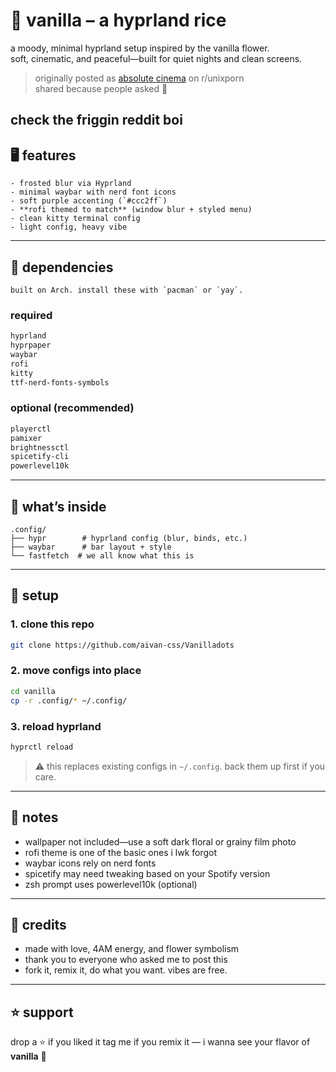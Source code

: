 

# 🌸 vanilla – a hyprland rice

a moody, minimal hyprland setup inspired by the vanilla flower.  
soft, cinematic, and peaceful—built for quiet nights and clean screens.

> originally posted as [absolute cinema](https://www.reddit.com/r/unixporn/comments/1lzvi2j/hyprland_absolute_cinema/) on r/unixporn  
> shared because people asked 💜

check the friggin reddit boi
---

## 🖥️ features
```plaintext
- frosted blur via Hyprland
- minimal waybar with nerd font icons
- soft purple accenting (`#ccc2ff`)
- **rofi themed to match** (window blur + styled menu)
- clean kitty terminal config
- light config, heavy vibe
```
---

## 🔧 dependencies
```
built on Arch. install these with `pacman` or `yay`.
```
### required
```bash
hyprland
hyprpaper
waybar
rofi
kitty
ttf-nerd-fonts-symbols
````

### optional (recommended)

```bash
playerctl
pamixer
brightnessctl
spicetify-cli
powerlevel10k
```

---

## 📂 what’s inside

```plaintext
.config/
├── hypr        # hyprland config (blur, binds, etc.)
├── waybar      # bar layout + style
└── fastfetch  # we all know what this is
```

---

## 🚀 setup

### 1. clone this repo

```bash
git clone https://github.com/aivan-css/Vanilladots
```

### 2. move configs into place

```bash
cd vanilla
cp -r .config/* ~/.config/
```

### 3. reload hyprland

```bash
hyprctl reload
```

> ⚠️ this replaces existing configs in `~/.config`. back them up first if you care.

---

## 💬 notes

* wallpaper not included—use a soft dark floral or grainy film photo
* rofi theme is one of the basic ones i lwk forgot
* waybar icons rely on nerd fonts
* spicetify may need tweaking based on your Spotify version
* zsh prompt uses powerlevel10k (optional)

---

## 🙏 credits

* made with love, 4AM energy, and flower symbolism
* thank you to everyone who asked me to post this
* fork it, remix it, do what you want. vibes are free.

---

## ⭐ support

drop a ⭐ if you liked it
tag me if you remix it — i wanna see your flavor of **vanilla** 🌸

```
